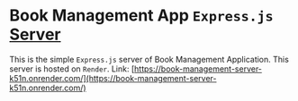 # Book Management App `Express.js` [Server](https://book-management-server-k51n.onrender.com/)

This is the simple `Express.js` server of Book Management Application. This server is hosted on `Render`. Link: [https://book-management-server-k51n.onrender.com/](https://book-management-server-k51n.onrender.com/)
